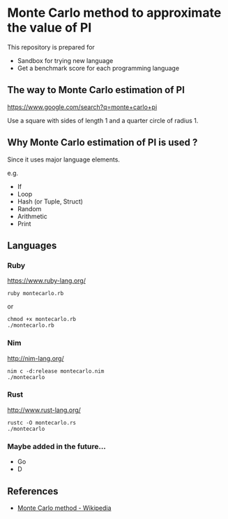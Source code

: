 # Monte Carlo method to approximate the value of PI

This repository is prepared for

- Sandbox for trying new language
- Get a benchmark score for each programming language

## The way to Monte Carlo estimation of PI

https://www.google.com/search?q=monte+carlo+pi

Use a square with sides of length 1 and a quarter circle of radius 1.

## Why Monte Carlo estimation of PI is used ?

Since it uses major language elements.

e.g.
- If
- Loop
- Hash (or Tuple, Struct)
- Random
- Arithmetic
- Print

## Languages

### Ruby

https://www.ruby-lang.org/

```
ruby montecarlo.rb
```

or

```
chmod +x montecarlo.rb
./montecarlo.rb
```

### Nim

http://nim-lang.org/

```
nim c -d:release montecarlo.nim
./montecarlo
```

### Rust

http://www.rust-lang.org/

```
rustc -O montecarlo.rs
./montecarlo
```

### Maybe added in the future...

- Go
- D

## References

- [Monte Carlo method - Wikipedia](https://en.wikipedia.org/wiki/Monte_Carlo_method)


